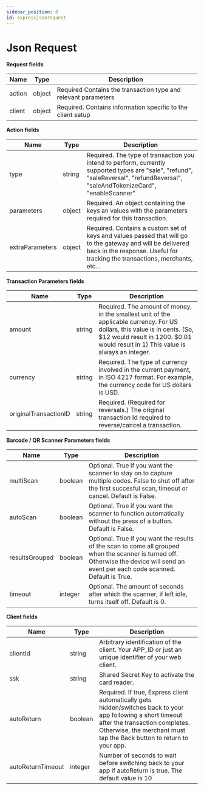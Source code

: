 ```yaml
---
sidebar_position: 8
id: expressjsonrequest
---
```


# Json Request

**Request fields**

| Name      | Type | Description |
| ----------- | ----------- | ----------- |
| action      | object       | <span class="badge badge--primary">Required</span> Contains the transaction type and relevant parameters|
| client     | object        | Required. Contains information specific to the client setup |

**Action fields**

| Name      | Type | Description |
| ----------- | ----------- | ----------- |
| type      | string       | Required. The type of transaction you intend to perform, currently supported types are "sale", "refund", "saleReversal", "refundReversal", "saleAndTokenizeCard", "enableScanner"|
| parameters     | object        | Required. An object containing the keys an values with the parameters required for this transaction. |
| extraParameters     | object        | Required. Contains a custom set of keys and values passed that will go to the gateway and will be delivered back in the response. Useful for tracking the transactions, merchants, etc... |


**Transaction Parameters fields**

| Name      | Type | Description |
| ----------- | ----------- | ----------- |
| amount      | string       | Required. The amount of money, in the smallest unit of the applicable currency. For US dollars, this value is in cents. (So, $12 would result in 1200. $0.01 would result in 1) This value is always an integer.|
| currency     | string        | Required. The type of currency involved in the current payment, in ISO 4217 format. For example, the currency code for US dollars is USD. |
| originalTransactionID     | string        | Required. (Required for reversals.) The original transaction Id required to reverse/cancel a transaction.|


**Barcode / QR Scanner Parameters fields**

| Name      | Type | Description |
| ----------- | ----------- | ----------- |
| multiScan      | boolean       | Optional. True if you want the scanner to stay on to capture multiple codes. False to shut off after the first succesful scan, timeout or cancel. Default is False.|
| autoScan     | boolean        | Optional. True if you want the scanner to function automatically without the press of a button. Default is False. |
| resultsGrouped     | boolean        | Optional. True if you want the results of the scan to come all grouped when the scanner is turned off. Otherwise the device will send an event per each code scanned. Default is True.|
| timeout     | integer        | Optional. The amount of seconds after which the scanner, if left idle, turns itself off. Default is 0.|


**Client fields**

| Name      | Type | Description |
| ----------- | ----------- | ----------- |
| clientId      | string       | Arbitrary identification of the client. Your APP_ID or just an unique identifier of your web client.|
| ssk     | string        | Shared Secret Key to activate the card reader. |
| autoReturn     | boolean        | Required. If true, Express client automatically gets hidden/switches back to your app following a short timeout after the transaction completes. Otherwise, the merchant must tap the Back button to return to your app.|
| autoReturnTimeout     | integer        | Number of seconds to wait before switching back to your app if autoReturn is true. The default value is 10|